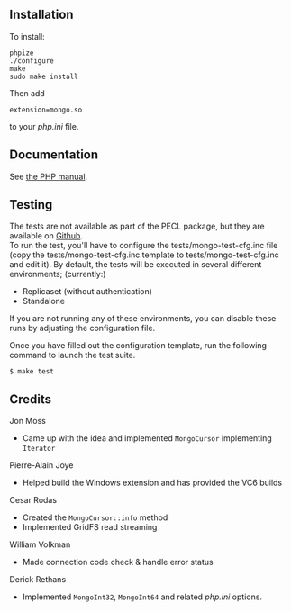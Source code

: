 ## Installation

To install:

    phpize
    ./configure
    make
    sudo make install

Then add

    extension=mongo.so

to your _php.ini_ file.

## Documentation

See [the PHP manual](http://us.php.net/manual/en/book.mongo.php).

## Testing

The tests are not available as part of the PECL package, but they are available 
on [Github](http://www.github.com/mongodb/mongo-php-driver/tree/master/tests).  
To run the test, you'll have to configure the tests/mongo-test-cfg.inc file
(copy the tests/mongo-test-cfg.inc.template to tests/mongo-test-cfg.inc and edit it).
By default, the tests will be executed in several different environments;
(currently:)
* Replicaset (without authentication)
* Standalone

If you are not running any of these environments, you can disable these runs by
adjusting the configuration file.


Once you have filled out the configuration template, run the following command to
launch the test suite.

    $ make test


## Credits

Jon Moss

* Came up with the idea and implemented `MongoCursor` implementing `Iterator`

Pierre-Alain Joye

* Helped build the Windows extension and has provided the VC6 builds

Cesar Rodas

* Created the `MongoCursor::info` method
* Implemented GridFS read streaming

William Volkman

* Made connection code check & handle error status

Derick Rethans

* Implemented `MongoInt32`, `MongoInt64` and related _php.ini_ options.
